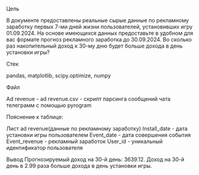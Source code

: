 Цель

В документе предоставлены реальные сырые данные по рекламному заработку первых 7-ми дней жизни пользователей, установивших игру 01.09.2024.
На основе имеющихся данных предоставьте в удобном для вас формате прогноз рекламного заработка до 30.09.2024.
Во сколько раз накопительный доход к 30-му дню будет больше дохода в день установки игры?

Стек

pandas, matplotlib, scipy.optimize, numpy

Файл

Ad revenue - ad revenue.csv - скрипт парсинга сообщений чата телеграмм с помощью pyrogram

Пояснение к таблицe:

Лист ad revenue(данные по рекламному заработку)
Install_date - дата установки игры пользователем
Event_date - дата совершения события
Event_revenue - рекламный заработок
User_id - уникальный идентификатор пользователя

Вывод
Прогнозируемый доход на 30-й день: 3639.12. Доход на 30-й день в 2.99 раза больше дохода в день установки игры.
